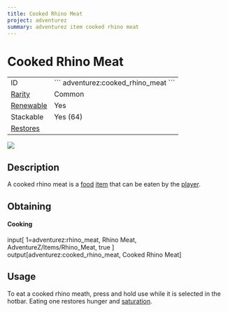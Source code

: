 ```yaml
---
title: Cooked Rhino Meat
project: adventurez
summary: adventurez item cooked rhino meat
---
```

# Cooked Rhino Meat
<div class="main_table">
<div class="left_main_table">
<table class="left_table">
    <tbody>
        <tr>
            <td class="first-column">ID</td>
            <td class="second-column">
            ```
            adventurez:cooked_rhino_meat
            ```
            </td>
        </tr>
        <tr id="linear-top">
            <td class="first-column"><a href="https://minecraft.wiki/w/Rarity" target="_blank">Rarity</a></td>
            <td class="second-column">Common</td>
        </tr>
        <tr id="linear-top">
            <td class="first-column"><a href="https://minecraft.wiki/w/Renewable_resource" target="_blank">Renewable</a></td>
            <td class="second-column">Yes</td>
        </tr>
        <tr id="linear-top">
            <td class="first-column">Stackable</td>
            <td class="second-column">Yes (64)</td>
        </tr>
        <tr id="linear-top">
            <td class="first-column"><a href="https://minecraft.wiki/w/Food" target="_blank">Restores</a></td>
            <td class="second-column icon-element" icon-count="8" icon-id="hunger"></td>
        </tr>
    </tbody>
</table>
</div>
    <img src="/wiki/assets/adventurez/items/cooked_rhino_meat.png" loading="lazy" class="right_img_table"/>
</div>

## Description
A cooked rhino meat is a [food](https://minecraft.wiki/w/Food) [item](https://minecraft.wiki/w/Item) that can be eaten by the [player](https://minecraft.wiki/w/Player).

## Obtaining
#### Cooking

<div id="crafting-table">
<div class="crafting-element" crafting-type="furnace_smelting">
input[ 1=adventurez:rhino_meat, Rhino Meat, AdventureZ/Items/Rhino_Meat, true ]
output[adventurez:cooked_rhino_meat, Cooked Rhino Meat]
</div>
</div>

## Usage
To eat a cooked rhino meath, press and hold use while it is selected in the hotbar. Eating one restores <span class="icon-element" icon-count="8" icon-id="hunger"></span> hunger and <span class="icon-element" icon-count="12.8" icon-id="saturation"></span> [saturation](https://minecraft.wiki/w/Hunger#Mechanics).
